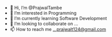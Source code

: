 - 👋 Hi, I’m @PrajwalTambe
- 👀 I’m interested in Programming
- 🌱 I’m currently learning Software Development
- 💞️ I’m looking to collaborate on ...
- 📫 How to reach me ...prajwalt124@gmail.com

<!---
PrajwalTambe/PrajwalTambe is a ✨ special ✨ repository because its `README.md` (this file) appears on your GitHub profile.
You can click the Preview link to take a look at your changes.
--->
